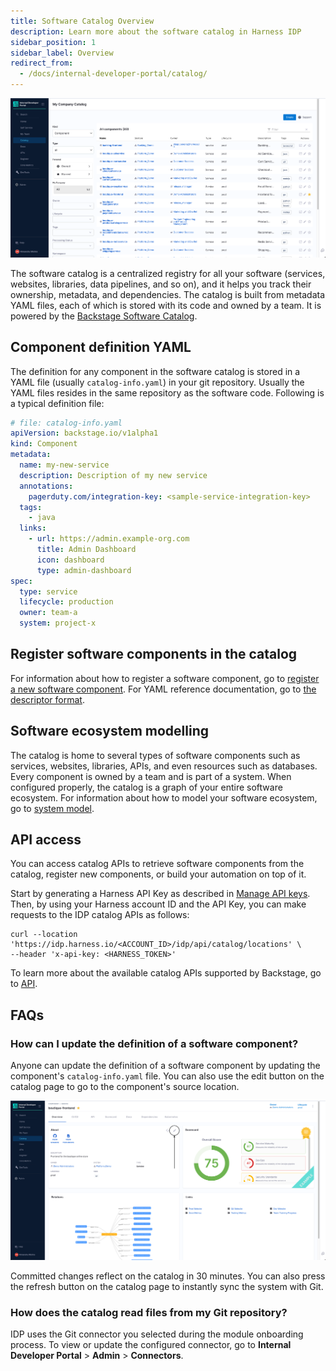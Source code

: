 ```yaml
---
title: Software Catalog Overview
description: Learn more about the software catalog in Harness IDP
sidebar_position: 1
sidebar_label: Overview
redirect_from:
  - /docs/internal-developer-portal/catalog/
---
```


![](./static/catalog-screenshot.png)

The software catalog is a centralized registry for all your software (services, websites, libraries, data pipelines, and so on), and it helps you track their ownership, metadata, and dependencies. The catalog is built from metadata YAML files, each of which is stored with its code and owned by a team. It is powered by the [Backstage Software Catalog](https://backstage.io/docs/features/software-catalog/).

## Component definition YAML

The definition for any component in the software catalog is stored in a YAML file (usually `catalog-info.yaml`) in your git repository. Usually the YAML files resides in the same repository as the software code. Following is a typical definition file:

```yaml
# file: catalog-info.yaml
apiVersion: backstage.io/v1alpha1
kind: Component
metadata:
  name: my-new-service
  description: Description of my new service
  annotations:
    pagerduty.com/integration-key: <sample-service-integration-key>
  tags:
    - java
  links:
    - url: https://admin.example-org.com
      title: Admin Dashboard
      icon: dashboard
      type: admin-dashboard
spec:
  type: service
  lifecycle: production
  owner: team-a
  system: project-x
```

## Register software components in the catalog

For information about how to register a software component, go to [register a new software component](/docs/internal-developer-portal/get-started/register-a-new-software-component.md). For YAML reference documentation, go to [the descriptor format](/docs/internal-developer-portal/tutorials/register-component-in-catalog#start-with-basic-entity-information).

## Software ecosystem modelling

The catalog is home to several types of software components such as services, websites, libraries, APIs, and even resources such as databases. Every component is owned by a team and is part of a system. When configured properly, the catalog is a graph of your entire software ecosystem. For information about how to model your software ecosystem, go to [system model](https://developer.harness.io/docs/internal-developer-portal/catalog/system-model).

## API access

You can access catalog APIs to retrieve software components from the catalog, register new components, or build your automation on top of it.

Start by generating a Harness API Key as described in [Manage API keys](/docs/platform/automation/api/add-and-manage-api-keys). Then, by using your Harness account ID and the API Key, you can make requests to the IDP catalog APIs as follows:

```
curl --location 'https://idp.harness.io/<ACCOUNT_ID>/idp/api/catalog/locations' \
--header 'x-api-key: <HARNESS_TOKEN>'
```

To learn more about the available catalog APIs supported by Backstage, go to [API](https://backstage.io/docs/features/software-catalog/software-catalog-api/).

## FAQs

### How can I update the definition of a software component?

Anyone can update the definition of a software component by updating the component's `catalog-info.yaml` file. You can also use the edit button on the catalog page to go to the component's source location.

![](./static/edit-button-catalog.png)

Committed changes reflect on the catalog in 30 minutes. You can also press the refresh button on the catalog page to instantly sync the system with Git.

### How does the catalog read files from my Git repository?

IDP uses the Git connector you selected during the module onboarding process. To view or update the configured connector, go to **Internal Developer Portal** > **Admin** > **Connectors**.
